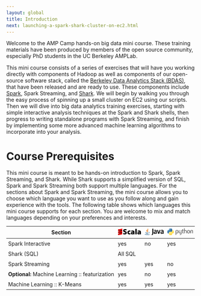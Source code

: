```yaml
---
layout: global
title: Introduction
next: launching-a-spark-shark-cluster-on-ec2.html
---
```


Welcome to the AMP Camp hands-on big data mini course. These training materials have been produced by members of the open source community, especially PhD students in the UC Berkeley AMPLab.

This mini course consists of a series of exercises that will have you working directly with components of Hadoop as well as components of our open-source software stack, called the <a href="https://amplab.cs.berkeley.edu/bdas/">Berkeley Data Analytics Stack (BDAS)</a>, that have been released and are ready to use.
These components include [Spark](http://spark-project.org), Spark Streaming, and [Shark](http://shark.cs.berkeley.edu).
We will begin by walking you through the easy process of spinning up a small cluster on EC2 using our scripts. Then we will dive into big data analytics training exercises, starting with simple interactive analysis techniques at the Spark and Shark shells, then progress to writing standalone programs with Spark Streaming, and finish by implementing some more advanced machine learning algorithms to incorporate into your analysis.

# Course Prerequisites
This mini course is meant to be hands-on introduction to Spark, Spark Streaming, and Shark. While Shark supports a simplified version of SQL, Spark and Spark Streaming both support multiple languages. For the sections about Spark and Spark Streaming, the mini course allows you to choose which language you want to use as you follow along and gain experience with the tools. The following table shows which languages this mini course supports for each section. You are welcome to mix and match languages depending on your preferences and interests.

<center>
<style type="text/css">
table td, table th {
  padding: 5px;
}
</style>
<table class="bordered">
<thead>
<tr>
  <th>Section</th>
    <th><img src="img/scala-sm.png"/></th>
    <th><img src="img/java-sm.png"/></th>
    <th><img src="img/python-sm.png"/>
  </th>
</tr>
</thead><tbody>
<tr>
  <td>Spark Interactive</td>
  <td class="yes">yes</td>
  <td class="no">no</td>
  <td class="yes">yes</td>
</tr><tr>
  <td>Shark (SQL)</td>
  <td colspan="3" class="yes">All SQL</td>
</tr><tr>
  <td>Spark Streaming</td>
  <td class="yes">yes</td>
  <td class="yes">yes</td>
  <td class="no">no</td>
</tr><tr>
  <td class="dimmed"><b>Optional:</b> Machine Learning :: featurization</td>
  <td class="dimmed yes">yes</td>
  <td class="dimmed no">no</td>
  <td class="dimmed yes">yes</td>
</tr><tr>
  <td>Machine Learning :: K-Means</td>
  <td class="yes">yes</td>
  <td class="yes">yes</td>
  <td class="yes">yes</td>
</tr>
</tbody>
</table>
</center>

